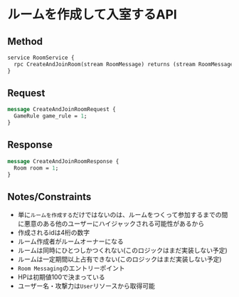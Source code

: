 # ルームを作成して入室するAPI

## Method
```proto
service RoomService {
  rpc CreateAndJoinRoom(stream RoomMessage) returns (stream RoomMessage) {}
}
```

## Request
```proto
message CreateAndJoinRoomRequest {
  GameRule game_rule = 1;
}
```

## Response
```proto
message CreateAndJoinRoomResponse {
  Room room = 1;
}
```

## Notes/Constraints
- 単に`ルームを作成する`だけではないのは、ルームをつくって参加するまでの間に悪意のある他のユーザーにハイジャックされる可能性があるから
- 作成されるidは4桁の数字
- ルーム作成者がルームオーナーになる
- ルームは同時にひとつしかつくれない(このロジックはまだ実装しない予定)
- ルームは一定期間以上占有できない(このロジックはまだ実装しない予定)
- `Room Messaging`のエントリーポイント
- HPは初期値100で決まっている
- ユーザー名・攻撃力は`User`リソースから取得可能
